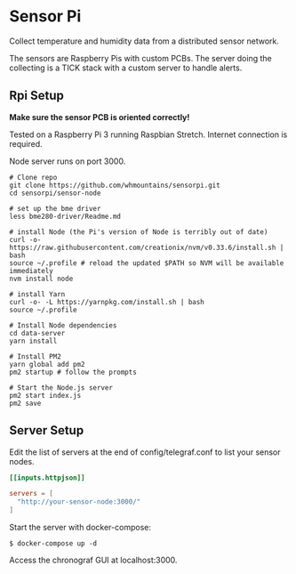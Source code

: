 # Sensor Pi

Collect temperature and humidity data from a distributed sensor network.

The sensors are Raspberry Pis with custom PCBs. The server doing the collecting
is a TICK stack with a custom server to handle alerts.

## Rpi Setup

**Make sure the sensor PCB is oriented correctly!**

Tested on a Raspberry Pi 3 running Raspbian Stretch. Internet connection is
required.

Node server runs on port 3000.

```shell
# Clone repo
git clone https://github.com/whmountains/sensorpi.git
cd sensorpi/sensor-node

# set up the bme driver
less bme280-driver/Readme.md

# install Node (the Pi's version of Node is terribly out of date)
curl -o- https://raw.githubusercontent.com/creationix/nvm/v0.33.6/install.sh | bash
source ~/.profile # reload the updated $PATH so NVM will be available immediately
nvm install node

# install Yarn
curl -o- -L https://yarnpkg.com/install.sh | bash
source ~/.profile

# Install Node dependencies
cd data-server
yarn install

# Install PM2
yarn global add pm2
pm2 startup # follow the prompts

# Start the Node.js server
pm2 start index.js
pm2 save
```

## Server Setup

Edit the list of servers at the end of config/telegraf.conf to list your sensor nodes.

```toml
[[inputs.httpjson]]

servers = [
  "http://your-sensor-node:3000/"
]
```

Start the server with docker-compose:

```shell
$ docker-compose up -d
```

Access the chronograf GUI at localhost:3000.
